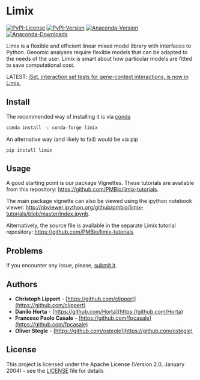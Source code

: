 # Limix

[![PyPI-License](https://img.shields.io/pypi/l/limix_legacy.svg?style=flat-square)](https://pypi.python.org/pypi/limix/) [![PyPI-Version](https://img.shields.io/pypi/v/limix_legacy.svg?style=flat-square)](https://pypi.python.org/pypi/limix/) [![Anaconda-Version](https://anaconda.org/conda-forge/limix/badges/version.svg)](https://anaconda.org/conda-forge/limix) [![Anaconda-Downloads](https://anaconda.org/conda-forge/limix/badges/downloads.svg)](https://anaconda.org/conda-forge/limix)

Limix is a flexible and efficient linear mixed model library with interfaces
to Python.
Genomic analyses require flexible models that can be adapted to the needs of
the user.
Limix is smart about how particular models are fitted to save
computational cost.

LATEST: [iSet, interaction set tests for gene-context interactions, is now in Limix.](https://github.com/PMBio/limix-tutorials/tree/master/iSet)

## Install

The recommended way of installing it is via
[conda](http://conda.pydata.org/docs/index.html)

```bash
conda install -c conda-forge limix
```

An alternative way (and likely to fail) would be via pip

```
pip install limix
```

## Usage

A good starting point is our package Vignettes.
These tutorials are available from this repository:
https://github.com/PMBio/limix-tutorials.

The main package vignette can also be viewed using the ipython notebook viewer:
http://nbviewer.ipython.org/github/pmbio/limix-tutorials/blob/master/index.ipynb.

Alternatively, the source file is available in the separate Limix tutorial repository:
https://github.com/PMBio/limix-tutorials

## Problems

If you encounter any issue, please, [submit it](https://github.com/PMBio/limix/issues).

## Authors

* **Christoph Lippert** - [https://github.com/clippert](https://github.com/clippert)
* **Danilo Horta** - [https://github.com/Horta](https://github.com/Horta)
* **Franceso Paolo Casale** - [https://github.com/fpcasale](https://github.com/fpcasale)
* **Oliver Stegle** - [https://github.com/ostegle](https://github.com/ostegle)

## License

This project is licensed under the Apache License (Version 2.0, January 2004) -
see the [LICENSE](LICENSE) file for details
